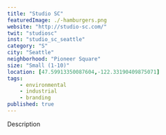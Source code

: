 ```yaml
---
title: "Studio SC"
featuredImage: ./-hamburgers.png
website: "http://studio-sc.com/"
twit: "studiosc"
inst: "studio_sc_seattle"
category: "S"
city: "Seattle"
neighborhood: "Pioneer Square"
size: "Small (1-10)"
location: [47.59913350087604,-122.33190409875071]
tags:
    - environmental
    - industrial
    - branding
published: true
---
```


Description
